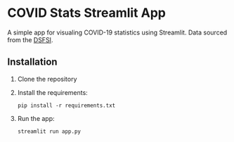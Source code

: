 # COVID Stats Streamlit App
A simple app for visualing COVID-19 statistics using Streamlit. Data sourced from the [DSFSI](https://github.com/dsfsi/covid19za/tree/master/data).

## Installation

1. Clone the repository

2. Install the requirements:
    ```
    pip install -r requirements.txt
    ```

3. Run the app:
    ```
    streamlit run app.py
    ```